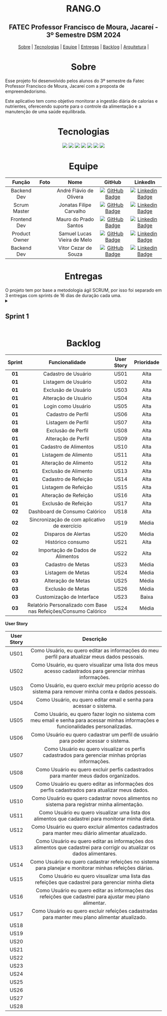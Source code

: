 <span id="topo"></span>
<h1 align="center"> RANG.O </h1>
<h2 align="center"> FATEC Professor Francisco de Moura, Jacareí - 3º Semestre DSM 2024 </h2>

<p align="center">
    <a href="#sobre">Sobre</a> |
    <a href="#tecnologias">Tecnologias</a> |
    <a href="#equipe">Equipe</a> |
    <a href="#entregas">Entregas</a> |
    <a href="#backlog">Backlog</a> |
    <a href="#arquitetura">Arquitetura</a> |
</p>

<span id="sobre"></span>
<h1 align="center">Sobre</h1>
<p>
Esse projeto foi desenvolvido pelos alunos do 3º semestre da Fatec Professor Francisco de Moura, Jacareí com a proposta de empreendedorismo.
</p>
<p>
Este aplicativo tem como objetivo monitorar a ingestão diária de calorias e nutrientes, oferecendo suporte para o controle da alimentação e a manutenção de uma saúde equilibrada.
</p>

<span id="tecnologias"></span>
<h1 align="center">Tecnologias</h1>
<p align="center">
<img src="https://img.shields.io/badge/node.js-%23339933?style=for-the-badge&logo=nodedotjs&logoColor=black">
<img src="https://img.shields.io/badge/ts--node.js-%23339933?style=for-the-badge&logo=ts-node&logoColor=black">
<img src="https://img.shields.io/badge/mongodb-%23339933?style=for-the-badge&logo=mongodb&logoColor=white">
<img src="https://img.shields.io/badge/typescript-%233178C6?style=for-the-badge&logo=typescript&logoColor=black">
<img src="https://img.shields.io/badge/react-%2361DAFB?style=for-the-badge&logo=react&logoColor=black">
<img src="https://img.shields.io/badge/trello-%234169E1?style=for-the-badge&logo=trello&logoColor=black">
<img src="https://img.shields.io/badge/Kanban-%234169E1?style=for-the-badge&logo=kanban&logoColor=white">
</p>
<span id="equipe"></span>
<h1 align="center">Equipe</h1>

| Função | Foto | Nome | GitHub | LinkedIn |
| :-: | :-: | :-: | :-: | :-: |
|Backend Dev||André Flávio de Olivera|[![GitHub Badge](https://img.shields.io/badge/GitHub-111217?style=flat-square&logo=github&logoColor=white)](https://github.com/andreflavio)| [![Linkedin Badge](https://img.shields.io/badge/Linkedin-blue?style=flat-square&logo=Linkedin&logoColor=white)](https://www.linkedin.com/in/andr%C3%A9fl%C3%A1vio/)|
|Scrum Master||Jonatas Filipe Carvalho|[![GitHub Badge](https://img.shields.io/badge/GitHub-111217?style=flat-square&logo=github&logoColor=white)](https://github.com/filipejonatas)| [![Linkedin Badge](https://img.shields.io/badge/Linkedin-blue?style=flat-square&logo=Linkedin&logoColor=white)]()|
|Frontend Dev||Mauro do Prado Santos|[![GitHub Badge](https://img.shields.io/badge/GitHub-111217?style=flat-square&logo=github&logoColor=white)](https://github.com/omaurosantos)| [![Linkedin Badge](https://img.shields.io/badge/Linkedin-blue?style=flat-square&logo=Linkedin&logoColor=white)](https://www.linkedin.com/in/mauro-do-prado-santos-350b2720a/) |
|Product Owner||Samuel Lucas Vieira de Melo|[![GitHub Badge](https://img.shields.io/badge/GitHub-111217?style=flat-square&logo=github&logoColor=white)](https://github.com/SamuelLucasVieira)| [![Linkedin Badge](https://img.shields.io/badge/Linkedin-blue?style=flat-square&logo=Linkedin&logoColor=white)](https://www.linkedin.com/in/samuel-lucas-7a3256144/) |
|Backend Dev||Vitor Cezar de Souza|[![GitHub Badge](https://img.shields.io/badge/GitHub-111217?style=flat-square&logo=github&logoColor=white)](https://github.com/vooshybee)| [![Linkedin Badge](https://img.shields.io/badge/Linkedin-blue?style=flat-square&logo=Linkedin&logoColor=white)]() |


<span id="entregas"></span>
<h1 align="center">Entregas</h1>
O projeto tem por base a metodologia ágil SCRUM, por isso foi separado em 3 entregas com sprints de 16 dias de duração cada uma.

<!-- <br />
<img src="docs\img\" alt="Gif da Entrega 1">

<br /> -->

<details>
<summary><h2>Sprint 1</h2></summary>
<p>Focada no desenvolvimento da aplicação web, mais especificamente os CRUDs de usuário, perfil, alimentos e refeições.</p>

<b>Sprint Backlog:<b>

| Sprint | Funcionalidade | Prioridade |
| :--:   | :-----------:  | :--------: |
| **01** |Cadastro de Usuário | Alta |
| **01** | Listagem de Usuário  | Alta |
| **01** | Exclusão de Usuário  | Alta |
| **01** | Alteração de Usuário  | Alta |
| **01** | Login como Usuário | Alta |
| **01** | Cadastro de Perfil | Alta |
| **01** | Listagem de Perfil | Alta |
| **08** | Exclusão de Perfil | Alta |
| **01** | Alteração de Perfil | Alta |
| **01** | Cadastro de Alimentos | Alta |
| **01** | Listagem de Alimento | Alta |
| **01** | Alteração de Alimento | Alta |
| **01** | Exclusão de Alimento | Alta |
| **01** | Cadastro de Refeição | Alta |
| **01** | Listagem de Refeição | Alta |
| **01** | Alteração de Refeição | Alta |
| **01** | Exclusão de Refeição | Alta |
</details>

<span id="backlog"></span>
<h1 align="center">Backlog</h1>

| Sprint | Funcionalidade | User Story | Prioridade |
| :--:   | :-----------:  | :--------: | :--------: |
| **01** |Cadastro de Usuário | US01 | Alta |
| **01** | Listagem de Usuário  | US02 | Alta |
| **01** | Exclusão de Usuário  | US03 | Alta |
| **01** | Alteração de Usuário  | US04 | Alta |
| **01** | Login como Usuário | US05 | Alta |
| **01** | Cadastro de Perfil | US06 | Alta |
| **01** | Listagem de Perfil | US07 | Alta |
| **08** | Exclusão de Perfil | US08 | Alta |
| **01** | Alteração de Perfil | US09 | Alta |
| **01** | Cadastro de Alimentos | US10 | Alta |
| **01** | Listagem de Alimento | US11 | Alta |
| **01** | Alteração de Alimento | US12 | Alta |
| **01** | Exclusão de Alimento | US13 | Alta |
| **01** | Cadastro de Refeição | US14 | Alta |
| **01** | Listagem de Refeição | US15 | Alta |
| **01** | Alteração de Refeição | US16 | Alta |
| **01** | Exclusão de Refeição | US17 | Alta |
| **02** | Dashboard de Consumo Calórico | US18 | Alta |
| **02** | Sincronização de com aplicativo de exercício| US19 | Média |
| **02** | Disparos de Alertas | US20 | Média |
| **02** | Histórico consumo | US21 | Alta |
| **02** | Importação de Dados de Alimentos | US22 | Alta |
| **03** |  Cadastro de Metas | US23 | Média |
| **03** | Listagem de Metas | US24 | Média |
| **03** | Alteração de Metas | US25 | Média|
| **03** | Exclusão de Metas | US26 | Média |
| **03** | Customização de Interface | US23 | Baixa |
| **03** | Relatório Personalizado com Base nas Refeições/Consumo Calórico | US24 | Média |

<b>User Story</b>

| User Story | Descrição |
| :--: | :-----------:  |
|US01|Como Usuário, eu quero editar as informações do meu perfil para atualizar meus dados pessoais.|
|US02|Como Usuário, eu quero visualizar uma lista dos meus acesso cadastrados para gerenciar minhas informações.|
|US03|Como Usuário, eu quero excluir meu próprio acesso do sistema para remover minha conta e dados pessoais.|
|US04|Como Usuário, eu quero editar email e senha para acessar o sistema.|
|US05|Como Usuário, eu quero fazer login no sistema com meu email e senha para acessar minhas informações e funcionalidades personalizadas.|
|US06|Como Usuário eu quero cadastrar um perfil de usuário para poder acessar o sistema.|
|US07|Como Usuário eu quero visualizar os perfis cadastrados para gerenciar minhas próprias informações.|
|US08|Como Usuário eu quero excluir perfis cadastrados para manter meus dados organizados.|
|US09|Como Usuário eu quero editar as informações dos perfis cadastrados para atualizar meus dados.|
|US10|Como Usuário eu quero cadastrar novos alimentos no sistema para registrar minha alimentação.|
|US11|Como Usuário eu quero visualizar uma lista dos alimentos que cadastrei para monitorar minha dieta.|
|US12|Como Usuário eu quero excluir alimentos cadastrados para manter meu diário alimentar atualizado.|
|US13|Como Usuário eu quero editar as informações dos alimentos que cadastrei para corrigir ou atualizar os dados alimentares.|
|US14|Como Usuário eu quero cadastrar refeições no sistema para planejar e monitorar minhas refeições diárias.|
|US15|Como Usuário eu quero visualizar uma lista das refeições que cadastrei para gerenciar minha dieta|
|US16|Como Usuário eu quero editar as informações das refeições que cadastrei para ajustar meu plano alimentar.|
|US17|Como Usuário eu quero excluir refeições cadastradas para manter meu plano alimentar atualizado.|
|US18||
|US19||
|US20||
|US21||
|US22||
|US23||
|US24||
|US25||
|US26||
|US27||
|US28||



